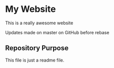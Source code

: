 # My Website

This is a really awesome website

Updates made on master on GitHub before rebase

## Repository Purpose

This file is just a readme file.